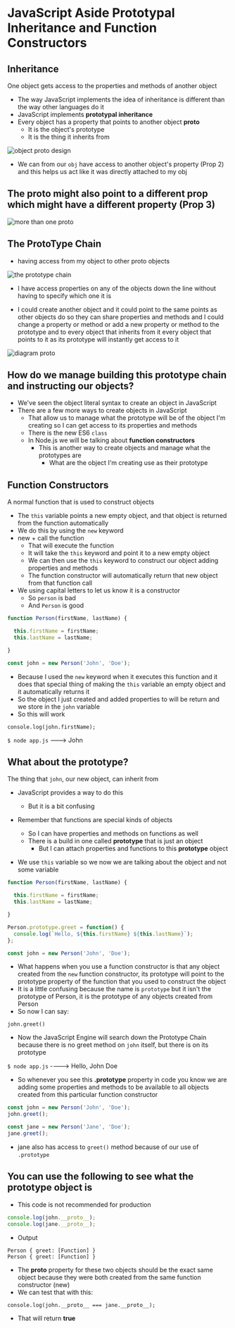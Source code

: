 # JavaScript Aside Prototypal Inheritance and Function Constructors

## Inheritance
One object gets access to the properties and methods of another object

* The way JavaScript implements the idea of inheritance is different than the way other languages do it
* JavaScript implements **prototypal inheritance**
* Every object has a property that points to another object **proto**
    - It is the object's prototype
    - It is the thing it inherits from

![object proto design](https://i.imgur.com/TUnJ2pl.png)

* We can from our `obj` have access to another object's property (Prop 2) and this helps us act like it was directly attached to my obj

## The proto might also point to a different prop which might have a different property (Prop 3)

![more than one proto](https://i.imgur.com/TUnJ2pl.png)

## The ProtoType Chain
* having access from my object to other proto objects

![the prototype chain](https://i.imgur.com/GJxYIqr.png)

* I have access properties on any of the objects down the line without having to specify which one it is

* I could create another object and it could point to the same points as other objects do so they can share properties and methods and I could change a property or method or add a new property or method to the prototype and to every object that inherits from it every object that points to it as its prototype will instantly get access to it

![diagram proto](https://i.imgur.com/4fMZ7Lh.png)

## How do we manage building this prototype chain and instructing our objects?
* We've seen the object literal syntax to create an object in JavaScript
* There are a few more ways to create objects in JavaScript
    - That allow us to manage what the prototype will be of the object I'm creating so I can get access to its properties and methods
    - There is the new ES6 `class`
    - In Node.js we will be talking about **function constructors**
        + This is another way to create objects and manage what the prototypes are
            * What are the object I'm creating use as their prototype

## Function Constructors
A normal function that is used to construct objects

* The `this` variable points a new empty object, and that object is returned from the function automatically
* We do this by using the `new` keyword
* new + call the function
    - That will execute the function
    - It will take the `this` keyword and point it to a new empty object
    - We can then use the `this` keyword to construct our object adding properties and methods
    - The function constructor will automatically return that new object from that function call
* We using capital letters to let us know it is a constructor
    - So `person` is bad
    - And `Person` is good

```js
function Person(firstName, lastName) {

  this.firstName = firstName;
  this.lastName = lastName;

}

const john = new Person('John', 'Doe');
```

* Because I used the `new` keyword when it executes this function and it does that special thing of making the `this` variable an empty object and it automatically returns it
* So the object I just created and added properties to will be return and we store in the `john` variable
* So this will work

`console.log(john.firstName);`

`$ node app.js` ---> John

## What about the prototype?
The thing that `john`, our new object, can inherit from

* JavaScript provides a way to do this
    - But it is a bit confusing
* Remember that functions are special kinds of objects
    - So I can have properties and methods on functions as well
    - There is a build in one called **prototype** that is just an object
        + But I can attach properties and functions to this **prototype** object

* We use `this` variable so we now we are talking about the object and not some variable

```js
function Person(firstName, lastName) {

  this.firstName = firstName;
  this.lastName = lastName;

}

Person.prototype.greet = function() {
  console.log(`Hello, ${this.firstName} ${this.lastName}`);
};

const john = new Person('John', 'Doe');
```

* What happens when you use a function constructor is that any object created from the `new` function constructor, its prototype will point to the prototype property of the function that you used to construct the object
* It is a little confusing because the name is `prototype` but it isn't the prototype of Person, it is the prototype of any objects created from Person
* So now I can say:

`john.greet()`

* Now the JavaScript Engine will search down the Prototype Chain because there is no greet method on `john` itself, but there is on its prototype 

`$ node app.js` ----> Hello, John Doe

* So whenever you see this **.prototype** property in code you know we are adding some properties and methods to be available to all objects created from this particular function constructor

```js
const john = new Person('John', 'Doe');
john.greet();

const jane = new Person('Jane', 'Doe');
jane.greet();
```

* jane also has access to `greet()` method because of our use of `.prototype`

## You can use the following to see what the prototype object is 
* This code is not recommended for production

```js
console.log(john.__proto__);
console.log(jane.__proto__);
```

* Output

```
Person { greet: [Function] }
Person { greet: [Function] }
```

* The __proto__ property for these two objects should be the exact same object because they were both created from the same function constructor (new)
* We can test that with this:

`console.log(john.__proto__ === jane.__proto__);`

* That will return **true**
